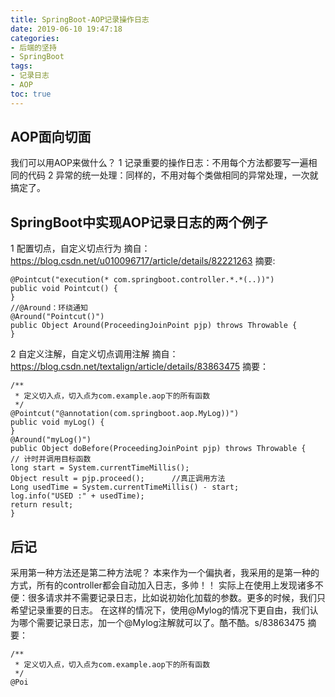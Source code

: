 ```yaml
---
title: SpringBoot-AOP记录操作日志
date: 2019-06-10 19:47:18
categories:
- 后端的坚持
- SpringBoot
tags:
- 记录日志
- AOP
toc: true
---
```

## AOP面向切面
我们可以用AOP来做什么？
1 记录重要的操作日志：不用每个方法都要写一遍相同的代码
2 异常的统一处理：同样的，不用对每个类做相同的异常处理，一次就搞定了。
<!--more-->
## SpringBoot中实现AOP记录日志的两个例子
1 配置切点，自定义切点行为
摘自：https://blog.csdn.net/u010096717/article/details/82221263
摘要:
```
@Pointcut("execution(* com.springboot.controller.*.*(..))")
public void Pointcut() {
}
//@Around：环绕通知
@Around("Pointcut()")
public Object Around(ProceedingJoinPoint pjp) throws Throwable {
}
```
2 自定义注解，自定义切点调用注解
摘自：https://blog.csdn.net/textalign/article/details/83863475
摘要：
```
/**
 * 定义切入点，切入点为com.example.aop下的所有函数
 */
@Pointcut("@annotation(com.springboot.aop.MyLog))")
public void myLog() {
}
@Around("myLog()")
public Object doBefore(ProceedingJoinPoint pjp) throws Throwable {
// 计时并调用目标函数
long start = System.currentTimeMillis();
Object result = pjp.proceed();      //真正调用方法
Long usedTime = System.currentTimeMillis() - start;
log.info("USED :" + usedTime);
return result;
}
```
## 后记
采用第一种方法还是第二种方法呢？
本来作为一个偏执者，我采用的是第一种的方式，所有的controller都会自动加入日志，多帅！！
实际上在使用上发现诸多不便：很多请求并不需要记录日志，比如说初始化加载的参数。更多的时候，我们只希望记录重要的日志。
在这样的情况下，使用@Mylog的情况下更自由，我们认为哪个需要记录日志，加一个@Mylog注解就可以了。酷不酷。s/83863475
摘要：
```
/**
 * 定义切入点，切入点为com.example.aop下的所有函数
 */
@Poi